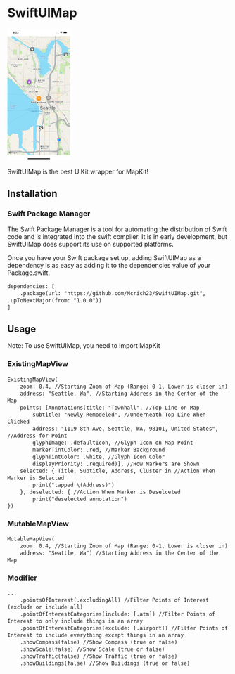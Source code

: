 # SwiftUIMap

<img src="https://github.com/Mcrich23/SwiftUIMap/blob/92f1b2a4040ccdd7eead54acdbaaada4da0b697d/README%20Images/Map.png" width="142.5" height="300">

SwiftUIMap is the best UIKit wrapper for MapKit!

## Installation
### **Swift Package Manager**

The Swift Package Manager is a tool for automating the distribution of Swift code and is integrated into the swift compiler. It is in early development, but SwiftUIMap does support its use on supported platforms.

Once you have your Swift package set up, adding SwiftUIMap as a dependency is as easy as adding it to the dependencies value of your Package.swift.

```
dependencies: [
    .package(url: "https://github.com/Mcrich23/SwiftUIMap.git", .upToNextMajor(from: "1.0.0"))
]
```

## Usage

Note: To use SwiftUIMap, you need to import MapKit

### **ExistingMapView**

```
ExistingMapView(
    zoom: 0.4, //Starting Zoom of Map (Range: 0-1, Lower is closer in)
    address: "Seattle, Wa", //Starting Address in the Center of the Map
    points: [Annotations(title: "Townhall", //Top Line on Map
        subtitle: "Newly Remodeled", //Underneath Top Line When Clicked
        address: "1119 8th Ave, Seattle, WA, 98101, United States", //Address for Point
        glyphImage: .defaultIcon, //Glyph Icon on Map Point
        markerTintColor: .red, //Marker Background
        glyphTintColor: .white, //Glyph Icon Color
        displayPriority: .required)], //How Markers are Shown
    selected: { Title, Subtitle, Address, Cluster in //Action When Marker is Selected
        print("tapped \(Address)")
    }, deselected: { //Action When Marker is Deselceted
        print("deselected annotation")
})
```

### **MutableMapView**

```
MutableMapView(
    zoom: 0.4, //Starting Zoom of Map (Range: 0-1, Lower is closer in)
    address: "Seattle, Wa") //Starting Address in the Center of the Map
```

### **Modifier**

```
...
    .pointsOfInterest(.excludingAll) //Filter Points of Interest (exclude or include all)
    .pointOfInterestCategories(include: [.atm]) //Filter Points of Interest to only include things in an array
    .pointOfInterestCategories(exclude: [.airport]) //Filter Points of Interest to include everything except things in an array
    .showCompass(false) //Show Compass (true or false)
    .showScale(false) //Show Scale (true or false)
    .showTraffic(false) //Show Traffic (true or false)
    .showBuildings(false) //Show Buildings (true or false)
```
